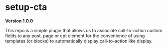 # setup-cta
**Version 1.0.0**

This repo is a simple plugin that allows us to associate call-to-action custom fields to any post, page or cpt element for the convenience of using templates (or blocks) to automatically display call-to-action like display.